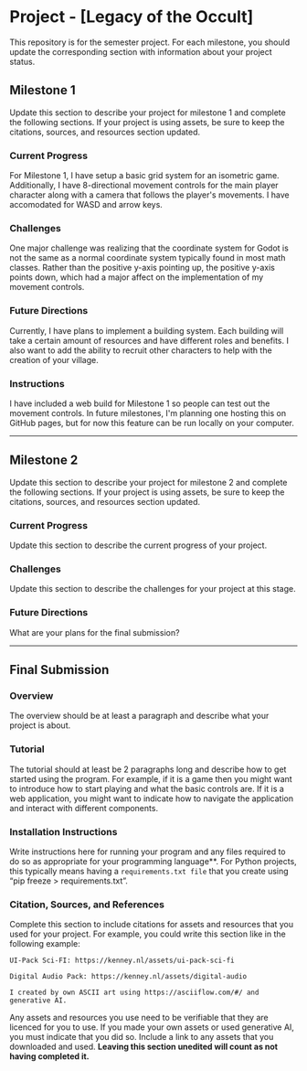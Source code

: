 # Project - [Legacy of the Occult]

This repository is for the semester project. For each milestone, you should update the corresponding
section with information about your project status. 

## Milestone 1

Update this section to describe your project for milestone 1 and complete the following sections. If your project is
using assets, be sure to keep the citations, sources, and resources section updated.

### Current Progress

For Milestone 1, I have setup a basic grid system for an isometric game. Additionally, I have 8-directional movement controls
for the main player character along with a camera that follows the player's movements. I have accomodated for WASD and arrow
keys.

### Challenges

One major challenge was realizing that the coordinate system for Godot is not the same as a normal coordinate system typically
found in most math classes. Rather than the positive y-axis pointing up, the positive y-axis points down, which had a major affect
on the implementation of my movement controls.

### Future Directions

Currently, I have plans to implement a building system. Each building will take a certain amount of resources and have different
roles and benefits. I also want to add the ability to recruit other characters to help with the creation of your village.

### Instructions

I have included a web build for Milestone 1 so people can test out the movement controls. In future milestones, I'm planning one
hosting this on GitHub pages, but for now this feature can be run locally on your computer.

---

## Milestone 2

Update this section to describe your project for milestone 2 and complete the following sections. If your project is
using assets, be sure to keep the citations, sources, and resources section updated.

### Current Progress

Update this section to describe the current progress of your project.

### Challenges

Update this section to describe the challenges for your project at this stage.

### Future Directions

What are your plans for the final submission?

---

## Final Submission

### Overview

The overview should be at least a paragraph and describe what your project is about.

### Tutorial

The tutorial should at least be 2 paragraphs long and describe how to get started using the program. For example, if it
is a game then you might want to introduce how to start playing and what the basic controls are. If it is a web
application, you might want to indicate how to navigate the application and interact with different components.

### Installation Instructions

Write instructions here for running your program and any files required to do so as appropriate for your programming
language**. For Python projects, this typically means having a `requirements.txt file` that you create using
“pip freeze > requirements.txt”.

### Citation, Sources, and References

Complete this section to include citations for assets and resources that you used for your project. For example, you could
write this section like in the following example:

```
UI-Pack Sci-FI: https://kenney.nl/assets/ui-pack-sci-fi

Digital Audio Pack: https://kenney.nl/assets/digital-audio

I created by own ASCII art using https://asciiflow.com/#/ and generative AI.
```

Any assets and resources you use need to be verifiable that they are licenced for you to use. If you made your
own assets or used generative AI, you must indicate that you did so. Include a link to any assets that you
downloaded and used. **Leaving this section unedited will count as not having completed it.**
